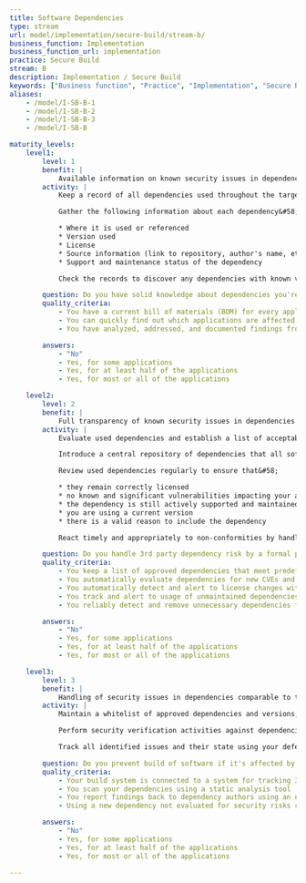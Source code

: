 ```yaml
---
title: Software Dependencies
type: stream
url: model/implementation/secure-build/stream-b/
business_function: Implementation
business_function_url: implementation
practice: Secure Build
stream: B
description: Implementation / Secure Build
keywords: ["Business function", "Practice", "Implementation", "Secure Build"]
aliases:
    - /model/I-SB-B-1
    - /model/I-SB-B-2
    - /model/I-SB-B-3
    - /model/I-SB-B

maturity_levels:
    level1:
        level: 1
        benefit: |
            Available information on known security issues in dependencies
        activity: |
            Keep a record of all dependencies used throughout the target production environment. This is sometimes referred to as a Bill of Materials (BOM). Consider that different components of the application may consume entirely different dependencies. For example, if the software package is a web application, cover both the server-side application code and client-side scripts. In building these records, consider the various locations where dependencies might be specified such as configuration files, the project's directory on disk, a package management tool or the actual code (e.g. via an IDE that supports listing dependencies).

            Gather the following information about each dependency&#58;

            * Where it is used or referenced
            * Version used
            * License
            * Source information (link to repository, author's name, etc.)
            * Support and maintenance status of the dependency

            Check the records to discover any dependencies with known vulnerabilities and update or replace them accordingly.

        question: Do you have solid knowledge about dependencies you're relying on?
        quality_criteria:
            - You have a current bill of materials (BOM) for every application
            - You can quickly find out which applications are affected by a particular CVE
            - You have analyzed, addressed, and documented findings from dependencies at least once in the last three months

        answers:
            - "No"
            - Yes, for some applications
            - Yes, for at least half of the applications
            - Yes, for most or all of the applications

    level2:
        level: 2
        benefit: |
            Full transparency of known security issues in dependencies
        activity: |
            Evaluate used dependencies and establish a list of acceptable ones approved for use within a project, team, or the wider organization according to a defined set of criteria.

            Introduce a central repository of dependencies that all software can be built from.

            Review used dependencies regularly to ensure that&#58;

            * they remain correctly licensed
            * no known and significant vulnerabilities impacting your applications are present
            * the dependency is still actively supported and maintained
            * you are using a current version
            * there is a valid reason to include the dependency

            React timely and appropriately to non-conformities by handling these as defects. Consider using an automated tool to scan for vulnerable dependencies and assign the identified issues to the respective development teams.

        question: Do you handle 3rd party dependency risk by a formal process?
        quality_criteria:
            - You keep a list of approved dependencies that meet predefined criteria
            - You automatically evaluate dependencies for new CVEs and alert responsible staff
            - You automatically detect and alert to license changes with possible impact on legal application usage
            - You track and alert to usage of unmaintained dependencies
            - You reliably detect and remove unnecessary dependencies from the software

        answers:
            - "No"
            - Yes, for some applications
            - Yes, for at least half of the applications
            - Yes, for most or all of the applications

    level3:
        level: 3
        benefit: |
            Handling of security issues in dependencies comparable to those in your own code
        activity: |
            Maintain a whitelist of approved dependencies and versions, and ensure that the build process fails upon a presence of dependency not being on the list. Include a sign-off process for handling exceptions to this rule if sensible.

            Perform security verification activities against dependencies on the whitelist in a comparable way to the target applications themselves (esp. using SAST and analyzing transitive dependencies). Ensure that these checks also aim to identify possible backdoors or easter eggs in the dependencies. Establish vulnerability disclosure processes with the dependency authors including SLAs for fixing issues. In case enforcing SLAs is not realistic (e.g. with open source vulnerabilities), ensure that the most probable cases are expected and you are able to implement compensating measures in a timely manner. Implement regression tests for the fixes to identified issues.

            Track all identified issues and their state using your defect tracking system. Integrate your build pipeline with this system to enable failing the build whenever the included dependencies contain issues above a defined criticality level.

        question: Do you prevent build of software if it's affected by vulnerabilities in dependencies?
        quality_criteria:
            - Your build system is connected to a system for tracking 3rd party dependency risk, causing build to fail unless the vulnerability is evaluated to be a false positive or the risk is explicitly accepted
            - You scan your dependencies using a static analysis tool
            - You report findings back to dependency authors using an established responsible disclosure process
            - Using a new dependency not evaluated for security risks causes the build to fail

        answers:
            - "No"
            - Yes, for some applications
            - Yes, for at least half of the applications
            - Yes, for most or all of the applications

---
```

